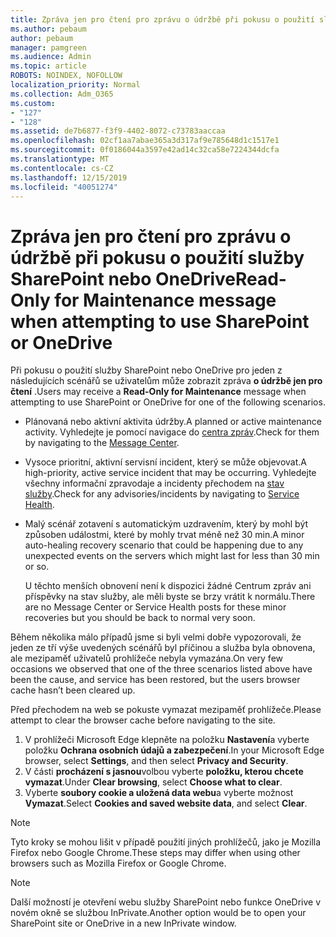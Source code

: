 ```yaml
---
title: Zpráva jen pro čtení pro zprávu o údržbě při pokusu o použití služby SharePoint nebo OneDrive
ms.author: pebaum
author: pebaum
manager: pamgreen
ms.audience: Admin
ms.topic: article
ROBOTS: NOINDEX, NOFOLLOW
localization_priority: Normal
ms.collection: Adm_O365
ms.custom:
- "127"
- "128"
ms.assetid: de7b6877-f3f9-4402-8072-c73783aaccaa
ms.openlocfilehash: 02cf1aa7abae365a3d317af9e785648d1c1517e1
ms.sourcegitcommit: 0f0186044a3597e42ad14c32ca58e7224344dcfa
ms.translationtype: MT
ms.contentlocale: cs-CZ
ms.lasthandoff: 12/15/2019
ms.locfileid: "40051274"
---
```

# <a name="read-only-for-maintenance-message-when-attempting-to-use-sharepoint-or-onedrive"></a><span data-ttu-id="7525b-102">Zpráva jen pro čtení pro zprávu o údržbě při pokusu o použití služby SharePoint nebo OneDrive</span><span class="sxs-lookup"><span data-stu-id="7525b-102">Read-Only for Maintenance message when attempting to use SharePoint or OneDrive</span></span>

<span data-ttu-id="7525b-103">Při pokusu o použití služby SharePoint nebo OneDrive pro jeden z následujících scénářů se uživatelům může zobrazit zpráva **o údržbě jen pro čtení** .</span><span class="sxs-lookup"><span data-stu-id="7525b-103">Users may receive a **Read-Only for Maintenance** message when attempting to use SharePoint or OneDrive for one of the following scenarios.</span></span> 

-   <span data-ttu-id="7525b-104">Plánovaná nebo aktivní aktivita údržby.</span><span class="sxs-lookup"><span data-stu-id="7525b-104">A planned or active maintenance activity.</span></span>  <span data-ttu-id="7525b-105">Vyhledejte je pomocí navigace do [centra zpráv](https://portal.office.com/adminportal/home#/messagecenter).</span><span class="sxs-lookup"><span data-stu-id="7525b-105">Check for them by navigating to the [Message Center](https://portal.office.com/adminportal/home#/messagecenter).</span></span>
-   <span data-ttu-id="7525b-106">Vysoce prioritní, aktivní servisní incident, který se může objevovat.</span><span class="sxs-lookup"><span data-stu-id="7525b-106">A high-priority, active service incident that may be occurring.</span></span> <span data-ttu-id="7525b-107">Vyhledejte všechny informační zpravodaje a incidenty přechodem na [stav služby](https://portal.office.com/adminportal/home#/servicehealth).</span><span class="sxs-lookup"><span data-stu-id="7525b-107">Check for any advisories/incidents by navigating to [Service Health](https://portal.office.com/adminportal/home#/servicehealth).</span></span>
-   <span data-ttu-id="7525b-108">Malý scénář zotavení s automatickým uzdravením, který by mohl být způsoben událostmi, které by mohly trvat méně než 30 min.</span><span class="sxs-lookup"><span data-stu-id="7525b-108">A minor auto-healing recovery scenario that could be happening due to any unexpected events on the servers which might last for less than 30 min or so.</span></span> 
    
    <span data-ttu-id="7525b-109">U těchto menších obnovení není k dispozici žádné Centrum zpráv ani příspěvky na stav služby, ale měli byste se brzy vrátit k normálu.</span><span class="sxs-lookup"><span data-stu-id="7525b-109">There are no Message Center or Service Health posts for these minor recoveries but you should be back to normal very soon.</span></span>

<span data-ttu-id="7525b-110">Během několika málo případů jsme si byli velmi dobře vypozorovali, že jeden ze tří výše uvedených scénářů byl příčinou a služba byla obnovena, ale mezipaměť uživatelů prohlížeče nebyla vymazána.</span><span class="sxs-lookup"><span data-stu-id="7525b-110">On very few occasions we observed that one of the three scenarios listed above have been the cause, and service has been restored, but the users browser cache hasn’t been cleared up.</span></span>

<span data-ttu-id="7525b-111">Před přechodem na web se pokuste vymazat mezipaměť prohlížeče.</span><span class="sxs-lookup"><span data-stu-id="7525b-111">Please attempt to clear the browser cache before navigating to the site.</span></span>

1. <span data-ttu-id="7525b-112">V prohlížeči Microsoft Edge klepněte na položku **Nastavení**a vyberte položku **Ochrana osobních údajů a zabezpečení**.</span><span class="sxs-lookup"><span data-stu-id="7525b-112">In your Microsoft Edge browser, select **Settings**, and then select **Privacy and Security**.</span></span>
2. <span data-ttu-id="7525b-113">V části **procházení s jasnou**volbou vyberte **položku, kterou chcete vymazat**.</span><span class="sxs-lookup"><span data-stu-id="7525b-113">Under **Clear browsing**, select **Choose what to clear**.</span></span>
3. <span data-ttu-id="7525b-114">Vyberte **soubory cookie a uložená data webu**a vyberte možnost **Vymazat**.</span><span class="sxs-lookup"><span data-stu-id="7525b-114">Select **Cookies and saved website data**, and select **Clear**.</span></span>

>[!Note] 
> <span data-ttu-id="7525b-115">Tyto kroky se mohou lišit v případě použití jiných prohlížečů, jako je Mozilla Firefox nebo Google Chrome.</span><span class="sxs-lookup"><span data-stu-id="7525b-115">These steps may differ when using other browsers such as Mozilla Firefox or Google Chrome.</span></span>

>[!Note] 
> <span data-ttu-id="7525b-116">Další možností je otevření webu služby SharePoint nebo funkce OneDrive v novém okně se službou InPrivate.</span><span class="sxs-lookup"><span data-stu-id="7525b-116">Another option would be to open your SharePoint site or OneDrive in a new InPrivate window.</span></span>
